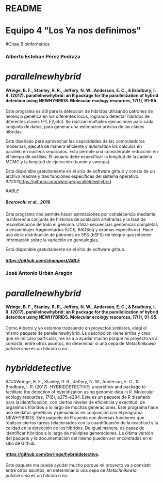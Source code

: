 # README

# Equipo 4 "Los Ya nos definimos"
#Clase Bioinformática

### Alberto Esteban Pérez Pedraza

# _parallelnewhybrid_
#### Wringe, B. F., Stanley, R. R., Jeffery, N. W., Anderson, E. C., & Bradbury, I. R. (2017). parallelnewhybrid: an R package for the parallelization of hybrid detection using NEWHYBRIDS. Molecular ecology resources, 17(1), 91-95.
Este programa es útil para la deteccion de hibridos utilizando patrones de herencia genetica en los diferentes locus, logrando detectar hibridos de diferentes clases (F1, F2,etc). Se realizan multiples ejecuciones para cada conjunto de datos, para generar una estimacion presisa de las clases hibridas.

Esta diseñado para aprovechar las capacidades de  las computadoras modernas, ejecuta de manera eficiente y automática los calculos en paralelo en nucleos separados. Esto permite una considerable reducción en el tiempo de análisis. El usuario debe especificar la longitud de la cadena MCMC y la longitud de ejecución (burnin y sweeps).

Está disponible gratuitamente en el sitio de software github y consta de un archivo readme y tres funciones específicas del sistema operativo.
#####https://github.com/bwringe/parallelnewhybrid 

#_ABLE_
##### Beeravolu et al., 2016

Este programa nos permite hacer estimaciones por cohalecencia mediante la inferencia conjunta de historias de población arbitrarias y la tasa de recombinación de todo el genoma. Utiliza secuencias genómicas completas o ensamblajes fragmentados (UCE, RADSeq y exomas específicos). Hace uso de la distribución de patrones de SFS (bSFS) de bloque que retienen información sobre la variación en genealogías.

Está disponible gratuitamente en el sitio de software github.
##### https://github.com/champost/ABLE


### José Antonio Urbán Aragón

# _parallelnewhybrid_
#### Wringe, B. F., Stanley, R. R., Jeffery, N. W., Anderson, E. C., & Bradbury, I. R. (2017). parallelnewhybrid: an R package for the parallelization of hybrid detection using NEWHYBRIDS. Molecular ecology resources, 17(1), 91-95.
Como Alberto y yo estamos trabajando en proyectos similares, elegí el mismo paquete de parallelnewhybrid. La descripción viene arriba y creo que en mi caso particular, me va a a ayudar mucho porque mi proyecto va a consistir, entre otros asuntos, en determinar si una cepa de _Metschnikowia_ _pulcherrima_ es un híbrido o no. 

# _hybriddetective_
####Wringe, B. F., Stanley, R. R., Jeffery, N. W., Anderson, E. C., & Bradbury, I. R. (2017). HYBRIDDETECTIVE: a workflow and package to facilitate the detection of hybridization using genomic data in R. Molecular ecology resources, 17(6), e275-e284.
Este es un paquete de R diseñado para la identificación, con ciertos niveles de eficiencia y exactitud, de organimos híbridos a lo largo de muchas generaciones. Este programa hace uso de datos genéticos y genómicos en conjunción con el programa NEWHYBRIDS. Este paquete de R cuenta con diversas funciones que realizan ciertas tareas relacionados con la cuantificación de la exactitud y la calidad en la detección de los híbridos. De igual manera, es capaz de identificar híbridos a lo largo de múltiples generaciones. La última versión del paquete y la documentación del mismo pueden ser encontradas en el sitio de Github: 
#### https://github.com/bwringe/hybriddetective.

Este paquete me puede ayudar mucho porque mi proyecto va a consistir entre otros asuntos, en determinar si una cepa de _Metschnikowia_ _pulcherrima_ es un híbrido o no. 



